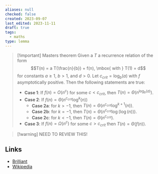 ```yaml
---
aliases: null
checked: false
created: 2023-09-07
last_edited: 2023-11-11
draft: true
tags:
  - maths
type: lemma
---
```

>[!important] Masters theorem
>Given a $T$ a recurrence relation of the form
>$$T(n) = a T(\frac{n}{b}) + f(n), \mbox{ with } T(1) = d$$
>for constants $a \geq 1$, $b > 1$, and $d > 0$. Let $c_{crit} = \log_b(a)$ with $f$ asymptotically positive. Then the following statements are true:
> - **Case 1**: If $f(n) = O(n^{c})$ for some $c < c_{crit}$, then $T(n) = \Theta(n^{\log_b(a)})$.
> - **Case 2**: If $f(n) = \Theta(n^{c_{crit}}\log^k(n))$
> 	- **Case 2a**: for $k > -1$, then $T(n) = \Theta(n^{c_{crit}}\log^{k+1}(n))$.
> 	- **Case 2b**: for $k = -1$, then $T(n) = \Theta(n^{c_{crit}}\log(\log(n)))$.
> 	- **Case 2c**: for $k < -1$, then $T(n) = \Theta(n^{c_{crit}})$.
> - **Case 3**: If $f(n) = \Omega(n^{c})$ for some $c > c_{crit}$ then $T(n) = \Theta(f(n))$.

> [!warning] NEED TO REVIEW THIS!


## Links

- [Brilliant](https://brilliant.org/wiki/master-theorem/)
- [Wikipedia](https://en.wikipedia.org/wiki/Master_theorem_(analysis_of_algorithms))
